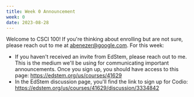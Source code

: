 ```yaml
---
title: Week 0 Announcement
week: 0
date: 2023-08-28
---
```


Welcome to CSCI 100! If you're thinking about enrolling but are not sure, please reach out to me at abenezer@google.com.
For this week:
- If you haven't received an invite from EdStem, please reach out to me. This is the medium we'll be using for communicating important announcements. Once you sign up, you should have access to this page: https://edstem.org/us/courses/41629
- In the EdStem discussion page, you'll find the link to sign up for Codio: https://edstem.org/us/courses/41629/discussion/3334842 